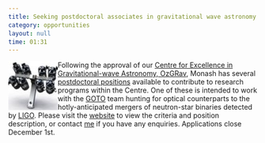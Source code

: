 ```yaml
---
title: Seeking postdoctoral associates in gravitational wave astronomy
category: opportunities
layout: null
time: 01:31
---
```

<!-- converted from blosxom format post by dkg 22.1.2022 -->
<img src="images/goto_small.jpg" width="100" align="left">
Following the approval of our
<a href="http://ozgrav.org">Centre for Excellence in Gravitational-wave Astronomy, OzGRav</a>,
Monash has several 
<a href="http://careersmanager.pageuppeople.com/513/cw/en/job/553883/postdoctoral-research-fellow-in-astrophysics">postdoctoral positions</a>
available to contribute to research programs within the Centre. One of these
is intended to work with the 
<a href="http://goto-observatory.org">GOTO</a> team hunting for optical 
counterparts to the hotly-anticipated mergers of neutron-star binaries detected
by 
<a href="http://ligo.org">LIGO</a>. Please visit the 
<a href="http://careersmanager.pageuppeople.com/513/cw/en/job/553883/postdoctoral-research-fellow-in-astrophysics">website</a>
to view the criteria and position description, or
contact 
<a href="mailto:Duncan.Galloway@monash.edu">me</a> if you have any enquiries.
Applications close December 1st.
